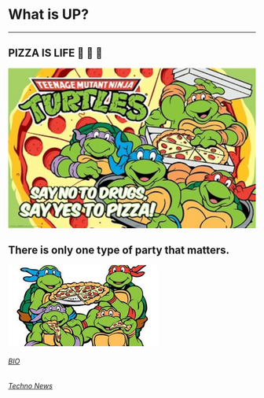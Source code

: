 # What is UP?
---
## PIZZA IS LIFE :pizza: :pizza: :pizza:
![alt](uistzxvy5nzdtdqpkamv.jpg)
## There is only one type of party that matters.
![Pizza Party](eatpizza.jpg)
###### [BIO](bio.md)
###### [Techno News](topic.md)
